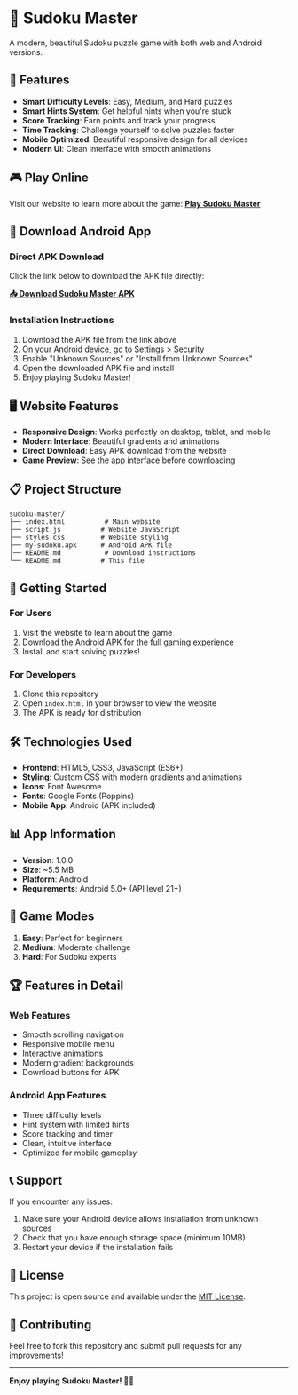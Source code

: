 # 🧩 Sudoku Master

A modern, beautiful Sudoku puzzle game with both web and Android versions.

## 🌟 Features

- **Smart Difficulty Levels**: Easy, Medium, and Hard puzzles
- **Smart Hints System**: Get helpful hints when you're stuck
- **Score Tracking**: Earn points and track your progress
- **Time Tracking**: Challenge yourself to solve puzzles faster
- **Mobile Optimized**: Beautiful responsive design for all devices
- **Modern UI**: Clean interface with smooth animations

## 🎮 Play Online

Visit our website to learn more about the game: **[Play Sudoku Master](https://kotecharooshi.github.io/sudoku-game)**

## 📱 Download Android App

### Direct APK Download
Click the link below to download the APK file directly:

**[📥 Download Sudoku Master APK](https://github.com/kotecharooshi/sudoku-game/raw/main/my-sudoku.apk)**

### Installation Instructions
1. Download the APK file from the link above
2. On your Android device, go to Settings > Security
3. Enable "Unknown Sources" or "Install from Unknown Sources"
4. Open the downloaded APK file and install
5. Enjoy playing Sudoku Master!

## 🖥️ Website Features

- **Responsive Design**: Works perfectly on desktop, tablet, and mobile
- **Modern Interface**: Beautiful gradients and animations
- **Direct Download**: Easy APK download from the website
- **Game Preview**: See the app interface before downloading

## 📋 Project Structure

```
sudoku-master/
├── index.html          # Main website
├── script.js          # Website JavaScript
├── styles.css         # Website styling
├── my-sudoku.apk      # Android APK file
│── README.md           # Download instructions
└── README.md          # This file
```

## 🚀 Getting Started

### For Users
1. Visit the website to learn about the game
2. Download the Android APK for the full gaming experience
3. Install and start solving puzzles!

### For Developers
1. Clone this repository
2. Open `index.html` in your browser to view the website
3. The APK is ready for distribution

## 🛠️ Technologies Used

- **Frontend**: HTML5, CSS3, JavaScript (ES6+)
- **Styling**: Custom CSS with modern gradients and animations
- **Icons**: Font Awesome
- **Fonts**: Google Fonts (Poppins)
- **Mobile App**: Android (APK included)

## 📊 App Information

- **Version**: 1.0.0
- **Size**: ~5.5 MB
- **Platform**: Android
- **Requirements**: Android 5.0+ (API level 21+)

## 🎯 Game Modes

1. **Easy**: Perfect for beginners
2. **Medium**: Moderate challenge
3. **Hard**: For Sudoku experts

## 🏆 Features in Detail

### Web Features
- Smooth scrolling navigation
- Responsive mobile menu
- Interactive animations
- Modern gradient backgrounds
- Download buttons for APK

### Android App Features
- Three difficulty levels
- Hint system with limited hints
- Score tracking and timer
- Clean, intuitive interface
- Optimized for mobile gameplay

## 📞 Support

If you encounter any issues:
1. Make sure your Android device allows installation from unknown sources
2. Check that you have enough storage space (minimum 10MB)
3. Restart your device if the installation fails

## 📄 License

This project is open source and available under the [MIT License](LICENSE).

## 🤝 Contributing

Feel free to fork this repository and submit pull requests for any improvements!

---


**Enjoy playing Sudoku Master! 🧩✨**
